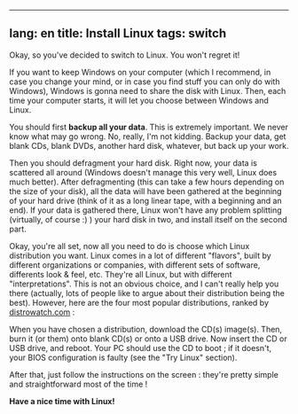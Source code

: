 

---
lang: en
title: Install Linux
tags: switch
---

Okay, so you've decided to switch to Linux. You won't regret it!

If you want to keep Windows on your computer (which I recommend, 
in case you change your mind, or in case you find stuff you can only do 
with Windows), Windows is gonna need to share the disk with Linux. 
Then, each time your computer starts, it will let you choose between 
Windows and Linux. 

You should first <b>backup all your data</b>. This is extremely 
important. We never know what may go wrong. No, really, I'm not 
kidding. Backup your data, get blank CDs, blank DVDs, another hard 
disk, whatever, but back up your work.

Then you should defragment your hard disk. Right now, your data 
is scattered all around (Windows doesn't manage this very well, 
Linux does much better). After defragmenting (this can take a few 
hours depending on the size of your disk), all the data will have 
been gathered at the beginning of your hard drive (think of it as a 
long linear tape, with a beginning and an end). If your data is gathered 
there, Linux won't have any problem splitting (virtually, of course :) ) 
your hard disk in two, and install itself on the second part. 

Okay, you're all set, now all you need to do is choose which 
Linux distribution you want. Linux comes in a lot of different 
"flavors", built by different organizations or companies, with 
different sets of software, differents look & feel, etc. They're all 
Linux, but with different "interpretations". This is not an obvious 
choice, and I can't really help you there (actually, lots of 
people like to argue about their distribution being the best). 
However, here are the four most popular distributions, ranked by <a 
href="http://www.distrowatch.com">distrowatch.com</a> :

<? make_distros_table() ?>

When you have chosen a distribution, download the CD(s) image(s). 
Then, burn it (or them) onto blank CD(s) or onto a USB drive.
Now insert the CD or USB drive, and reboot. Your PC should use the CD to boot ; if it doesn't, 
your BIOS configuration is faulty (see the "Try Linux" section).

After that, just follow the instructions on the screen : they're 
pretty simple and straightforward most of the time !

<b>Have a nice time with Linux!</b>

